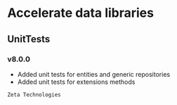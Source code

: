 # Accelerate data libraries
## UnitTests
### v8.0.0

- Added unit tests for entities and generic repositories
- Added unit tests for extensions methods

```
Zeta Technologies
```
